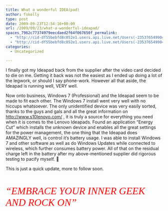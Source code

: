 ```yaml
---
title: What a wonderful IDEA(pad)
author: fskelly
type: post
date: 2009-09-23T12:54:10+00:00
url: /2009/09/23/what-a-wonderful-ideapad/
spaces_7962c77374979eecdaed2f64f067650f_permalink:
  - "http://cid-df55bebfd8c052e1.users.api.live.net/Users(-2353765499046702367)/Blogs('DF55BEBFD8C052E1!116')/Entries('DF55BEBFD8C052E1!2369')?authkey=22Fzl6To93U%24"
  - "http://cid-df55bebfd8c052e1.users.api.live.net/Users(-2353765499046702367)/Blogs('DF55BEBFD8C052E1!116')/Entries('DF55BEBFD8C052E1!2369')?authkey=22Fzl6To93U%24"
categories:
  - Uncategorized

---
```

<div id="msgcns!DF55BEBFD8C052E1!2369" class="bvMsg">
  <p>
    I finally got my Ideapad back from the supplier after the video card decided to die on me. Getting it back was not the easiest as I ended up doing a lot of the legwork, or should I say phone-work. However all that aside, the Ideapad is running well, VERY well.
  </p>
  
  <p>
    Now onto business, Windows 7 (Professional) and the Ideapad seem to be made to fit each other. The Windows 7 install went very well with no hiccups whatsoever. The only unidentified device was very easily sorted, thanks to the guys and gals and all the great information on <a title="http://www.s10lenovo.com/" href="http://www.s10lenovo.com/">http://www.s10lenovo.com/</a> , it is truly a source for everything you need when it is comes to the Lenovo Ideapads. Found an application “Energy Cut” which installs the unknown device and enables all the great settings for the power management, the one thing that the Ideapad does AMAZINGLY well, is control it’s battery usage. I was able to install Windows 7 and other software as well as do Windows Updates while connected to wireless, which further consumes battery power. All of that on the residual charge left in the battery after my above-mentioned supplier did rigorous testing to pacify myself. 🙂
  </p>
  
  <p>
    This is just a quick update, more to follow soon.
  </p>
  
  <p>
     
  </p>
  
  <p>
    <font color="#ff0000" size="6" face="Broadway"><em>“EMBRACE YOUR INNER GEEK AND ROCK ON”</em></font>
  </p></p>
</div>